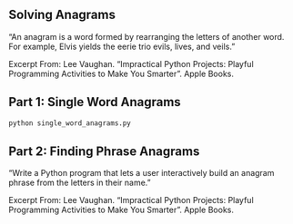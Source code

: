 ## Solving Anagrams
“An anagram is a word formed by rearranging the letters of another word. For example, Elvis yields the eerie trio evils, lives, and veils.”

Excerpt From: Lee Vaughan. “Impractical Python Projects: Playful Programming Activities to Make You Smarter”. Apple Books. 

## Part 1: Single Word Anagrams

```sh
python single_word_anagrams.py
```

## Part 2: Finding Phrase Anagrams
“Write a Python program that lets a user interactively build an anagram phrase from the letters in their name.”

Excerpt From: Lee Vaughan. “Impractical Python Projects: Playful Programming Activities to Make You Smarter”. Apple Books. 